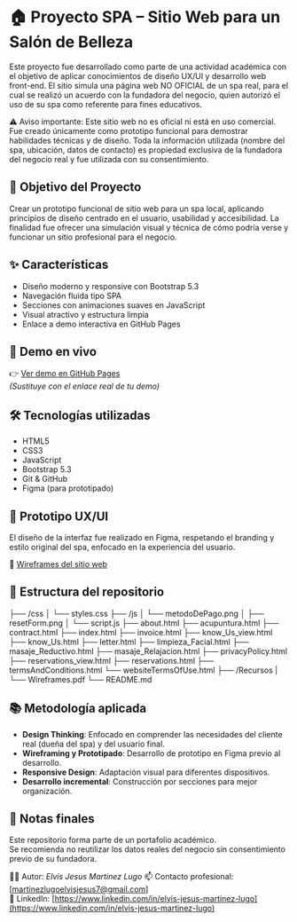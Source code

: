 # 🏠 Proyecto SPA – Sitio Web para un Salón de Belleza

Este proyecto fue desarrollado como parte de una actividad académica con el objetivo de aplicar conocimientos de diseño UX/UI y desarrollo web front-end. El sitio simula una página web NO OFICIAL de un spa real, para el cual se realizó un acuerdo con la fundadora del negocio, quien autorizó el uso de su spa como referente para fines educativos.

⚠️ Aviso importante:
Este sitio web no es oficial ni está en uso comercial. Fue creado únicamente como prototipo funcional para demostrar habilidades técnicas y de diseño.
Toda la información utilizada (nombre del spa, ubicación, datos de contacto) es propiedad exclusiva de la fundadora del negocio real y fue utilizada con su consentimiento.


## 🎯 Objetivo del Proyecto
Crear un prototipo funcional de sitio web para un spa local, aplicando principios de diseño centrado en el usuario, usabilidad y accesibilidad. La finalidad fue ofrecer una simulación visual y técnica de cómo podría verse y funcionar un sitio profesional para el negocio.


## ✨ Características

- Diseño moderno y responsive con Bootstrap 5.3
- Navegación fluida tipo SPA
- Secciones con animaciones suaves en JavaScript
- Visual atractivo y estructura limpia
- Enlace a demo interactiva en GitHub Pages


## 🚀 Demo en vivo

👉 [Ver demo en GitHub Pages](https://tuusuario.github.io/nombre-del-repo/)  
*(Sustituye con el enlace real de tu demo)*


## 🛠 Tecnologías utilizadas

- HTML5
- CSS3
- JavaScript
- Bootstrap 5.3
- Git & GitHub 
- Figma (para prototipado)


## 🎨 Prototipo UX/UI

El diseño de la interfaz fue realizado en Figma, respetando el branding y estilo original del spa, enfocado en la experiencia del usuario.

📂 [Wireframes del sitio web](./Prototipos/Wireframes.pdf)


## 📂 Estructura del repositorio

├── /css
│ └── styles.css
├── /js
│ └── metodoDePago.png
│ ├── resetForm.png
│ └── script.js 
├── about.html
├── acupuntura.html
├── contract.html
├── index.html
├── invoice.html
├── know_Us_view.html
├── know_Us.html
├── letter.html
├── limpieza_Facial.html
├── masaje_Reductivo.html
├── masaje_Relajacion.html
├── privacyPolicy.html
├── reservations_view.html
├── reservations.html
├── termsAndConditions.html
└── websiteTermsOfUse.html
├── /Recursos
|  └── Wireframes.pdf
└── README.md


## 📚 Metodología aplicada

- **Design Thinking**: Enfocado en comprender las necesidades del cliente real (dueña del spa) y del usuario final.
- **Wireframing y Prototipado**: Desarrollo de prototipo en Figma previo al desarrollo.
- **Responsive Design**: Adaptación visual para diferentes dispositivos.
- **Desarrollo incremental**: Construcción por secciones para mejor organización.


## 📌 Notas finales

Este repositorio forma parte de un portafolio académico.  
Se recomienda no reutilizar los datos reales del negocio sin consentimiento previo de su fundadora.


🧑‍💻 Autor: *Elvis Jesus Martinez Lugo*
📫 Contacto profesional: [martinezlugoelvisjesus7@gmail.com]  
🔗 LinkedIn: [https://www.linkedin.com/in/elvis-jesus-martinez-lugo](https://www.linkedin.com/in/elvis-jesus-martinez-lugo)


